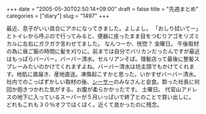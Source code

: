 +++
date = "2005-05-30T02:50:14+09:00"
draft = false
title = "先週まとめ"
categories = ["diary"]
slug = "1497"
+++

最近、息子がいい具合にアホになってきました。よしよし。
「おしり拭いてー」とトイレから呼ぶので行ってみると、便器に座ったまま目をつむりアゴをリズミカルに左右にガクガク言わせてました。
なんつーか、恍惚？
金曜日。
午後取材の為に昼ご飯の時間に髪を刈りに。前までは自分でバリカンだったんですが最近はもっぱらバーバー。バーバー清水。セルリアンそば。理髪店って最後に整髪スプレーみたいのかけてくれますよね。バーバー清水は坊主頭でもかけてくれます。地肌に直届き、産地直送。凍傷起こすかと思った。いかすぜバーバー清水。
社内でのこっぱずかしい取材の後、<a href="http://blog.seesaa.jp/" target="_blank">シーサー</a>のみなさんと会食。酔った社長に何回か抱きつかれた気がする。お腹が柔らかかったです。
土曜日。
代官山アドレスの地下に入っているスーパーが５月いっぱいで終了とのことで買い出しに。
どれもこれも３０％オフでほくほく。近くて良かったのに残念。
